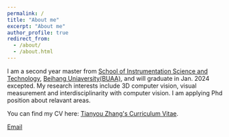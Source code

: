 ```yaml
---
permalink: /
title: "About me"
excerpt: "About me"
author_profile: true
redirect_from: 
  - /about/
  - /about.html
---
```


I am a second year master from [School of Instrumentation Science and Technology](https://www.yqgdxy.buaa.edu.cn), [Beihang Uniaversity(BUAA)](heeps://buaa.edu.cn), and will graduate in Jan. 2024 excepted. My research interests include 3D computer vision, visual measurement and interdisciplinarity with computer vision. I am applying Phd position about relavant areas.

You can find my CV here: [Tianyou Zhang's Curriculum Vitae](/asserts/resume.pdf).

[Email](mailto:sy2117325@buaa.edu.cn)
